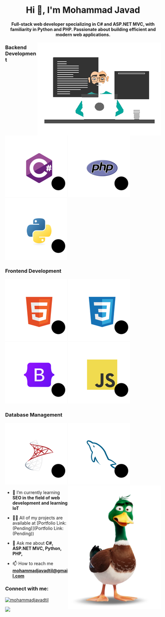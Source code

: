 <h1 align="center">Hi 👋, I'm Mohammad Javad</h1>
<h4 align="center">Full-stack web developer specializing in C# and ASP.NET MVC, with familiarity in Python and PHP. Passionate about building efficient and modern web applications.</h4>
<img 
    src="https://github.com/BahariTil/BahariTil/blob/main/SVG/code.gif" alt="A cool animated GIF displaying creative effects"  width="auto" align="right">


### Backend Development

![CSharp](https://github.com/BahariTil/BahariTil/blob/main/SVG/CSharp.svg)
![php](https://github.com/BahariTil/BahariTil/blob/main/SVG/PHP.svg)
![python](https://github.com/BahariTil/BahariTil/blob/main/SVG/Python.svg)

### Frontend Development

![html](https://github.com/BahariTil/BahariTil/blob/main/SVG/Html.svg)
![css](https://github.com/BahariTil/BahariTil/blob/main/SVG/css.svg)
![bootstrap](https://github.com/BahariTil/BahariTil/blob/main/SVG/Bootstrap.svg)
![JavaScript](https://github.com/BahariTil/BahariTil/blob/main/SVG/JavaScript.svg)

### Database Management
![SQL Server](https://github.com/BahariTil/BahariTil/blob/main/SVG/SQL_Server.svg)
![MySQL](https://github.com/BahariTil/BahariTil/blob/main/SVG/MySQL.svg)
<img 
    src="https://github.com/BahariTil/BahariTil/blob/main/SVG/dik4l34-51caeb50-91f3-46c0-990c-92e62b3b1ad4.png" alt="A cool animated GIF displaying creative effects"  width="300" align="right">
- 🌱 I’m currently learning **SEO in the field of web development and learning IoT**

- 👨‍💻 All of my projects are available at [Portfolio Link: (Pending)](Portfolio Link: (Pending))

- 💬 Ask me about **C#, ASP.NET MVC, Python, PHP,**

- 📫 How to reach me **mohammadjavadtil@gmail.com**

<h3 align="left">Connect with me:</h3>
<p align="left">
<a href="https://instagram.com/mohammadjavadtil" target="blank"><img align="center" src="https://raw.githubusercontent.com/rahuldkjain/github-profile-readme-generator/master/src/images/icons/Social/instagram.svg" alt="mohammadjavadtil" width="40" /></a>

<a href="https://www.linkedin.com/in/baharitil/" target="blank"><img src="https://cdn.jsdelivr.net/gh/devicons/devicon@latest/icons/linkedin/linkedin-original.svg"  width="40" /></a>
</p>



